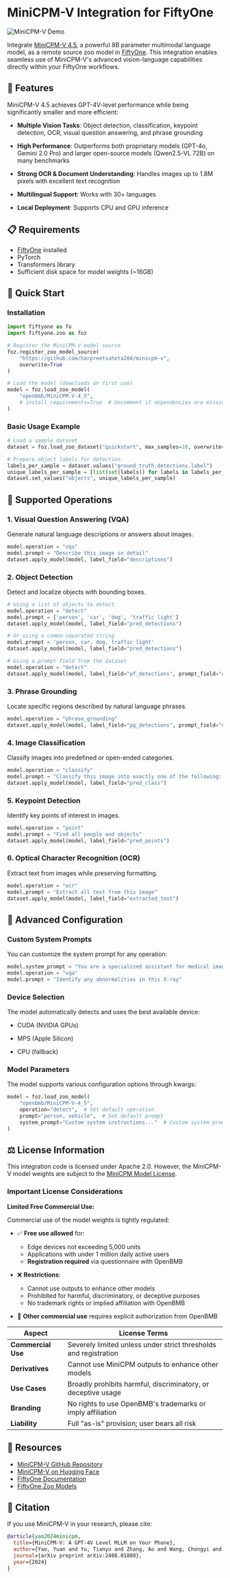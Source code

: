 # MiniCPM-V Integration for FiftyOne

![MiniCPM-V Demo](minicpm-mq.gif)

Integrate [MiniCPM-V 4.5](https://github.com/OpenBMB/MiniCPM-V), a powerful 8B parameter multimodal language model, as a remote source zoo model in [FiftyOne](https://github.com/voxel51/fiftyone). This integration enables seamless use of MiniCPM-V's advanced vision-language capabilities directly within your FiftyOne workflows.

## 🌟 Features

MiniCPM-V 4.5 achieves GPT-4V-level performance while being significantly smaller and more efficient:

- **Multiple Vision Tasks**: Object detection, classification, keypoint detection, OCR, visual question answering, and phrase grounding

- **High Performance**: Outperforms both proprietary models (GPT-4o, Gemini 2.0 Pro) and larger open-source models (Qwen2.5-VL 72B) on many benchmarks

- **Strong OCR & Document Understanding**: Handles images up to 1.8M pixels with excellent text recognition

- **Multilingual Support**: Works with 30+ languages

- **Local Deployment**: Supports CPU and GPU inference

## 📋 Requirements

- [FiftyOne](https://github.com/voxel51/fiftyone) installed
- PyTorch
- Transformers library
- Sufficient disk space for model weights (~16GB)

## 🚀 Quick Start

### Installation

```python
import fiftyone as fo
import fiftyone.zoo as foz

# Register the MiniCPM-V model source
foz.register_zoo_model_source(
    "https://github.com/harpreetsahota204/minicpm-v", 
    overwrite=True
)

# Load the model (downloads on first use)
model = foz.load_zoo_model(
    "openbmb/MiniCPM-V-4_5",
    # install_requirements=True  # Uncomment if dependencies are missing
)
```

### Basic Usage Example

```python
# Load a sample dataset
dataset = foz.load_zoo_dataset("quickstart", max_samples=10, overwrite=True)

# Prepare object labels for detection
labels_per_sample = dataset.values("ground_truth.detections.label")
unique_labels_per_sample = [list(set(labels)) for labels in labels_per_sample]
dataset.set_values("objects", unique_labels_per_sample)
```

## 🎯 Supported Operations

### 1. Visual Question Answering (VQA)

Generate natural language descriptions or answers about images.

```python
model.operation = "vqa"
model.prompt = "Describe this image in detail"
dataset.apply_model(model, label_field="descriptions")
```

### 2. Object Detection

Detect and localize objects with bounding boxes.

```python
# Using a list of objects to detect
model.operation = "detect"
model.prompt = ['person', 'car', 'dog', 'traffic light']
dataset.apply_model(model, label_field="pred_detections")

# Or using a comma-separated string
model.prompt = 'person, car, dog, traffic light'
dataset.apply_model(model, label_field="pred_detections")

# Using a prompt field from the dataset
model.operation = "detect"
dataset.apply_model(model, label_field="pf_detections", prompt_field="objects")
```

### 3. Phrase Grounding

Locate specific regions described by natural language phrases.

```python
model.operation = "phrase_grounding"
dataset.apply_model(model, label_field="pg_detections", prompt_field="descriptions")
```

### 4. Image Classification

Classify images into predefined or open-ended categories.

```python
model.operation = "classify"
model.prompt = "Classify this image into exactly one of the following: indoor, outdoor, people, animals"
dataset.apply_model(model, label_field="pred_class")
```

### 5. Keypoint Detection

Identify key points of interest in images.

```python
model.operation = "point"
model.prompt = "Find all people and objects"
dataset.apply_model(model, label_field="pred_points")
```

### 6. Optical Character Recognition (OCR)

Extract text from images while preserving formatting.

```python
model.operation = "ocr"
model.prompt = "Extract all text from this image"
dataset.apply_model(model, label_field="extracted_text")
```

## 🔧 Advanced Configuration

### Custom System Prompts

You can customize the system prompt for any operation:

```python
model.system_prompt = "You are a specialized assistant for medical image analysis..."
model.operation = "vqa"
model.prompt = "Identify any abnormalities in this X-ray"
```

### Device Selection

The model automatically detects and uses the best available device:

- CUDA (NVIDIA GPUs)

- MPS (Apple Silicon)

- CPU (fallback)

### Model Parameters
The model supports various configuration options through kwargs:

```python
model = foz.load_zoo_model(
    "openbmb/MiniCPM-V-4_5",
    operation="detect",  # Set default operation
    prompt="person, vehicle",  # Set default prompt
    system_prompt="Custom system instructions..."  # Custom system prompt
)
```

## ⚖️ License Information

This integration code is licensed under Apache 2.0. However, the MiniCPM-V model weights are subject to the [MiniCPM Model License](https://github.com/OpenBMB/MiniCPM-V/blob/main/MiniCPM%20Model%20License.md).

### Important License Considerations

**Limited Free Commercial Use:**

Commercial use of the model weights is tightly regulated:

- ✅ **Free use allowed** for:
  - Edge devices not exceeding 5,000 units
  - Applications with under 1 million daily active users
  - **Registration required** via questionnaire with OpenBMB

- ❌ **Restrictions**:
  - Cannot use outputs to enhance other models
  - Prohibited for harmful, discriminatory, or deceptive purposes
  - No trademark rights or implied affiliation with OpenBMB

- 📧 **Other commercial use** requires explicit authorization from OpenBMB

| Aspect | License Terms |
|--------|--------------|
| **Commercial Use** | Severely limited unless under strict thresholds and registration |
| **Derivatives** | Cannot use MiniCPM outputs to enhance other models |
| **Use Cases** | Broadly prohibits harmful, discriminatory, or deceptive usage |
| **Branding** | No rights to use OpenBMB's trademarks or imply affiliation |
| **Liability** | Full "as-is" provision; user bears all risk |

## 🔗 Resources

- [MiniCPM-V GitHub Repository](https://github.com/OpenBMB/MiniCPM-V)
- [MiniCPM-V on Hugging Face](https://huggingface.co/openbmb/MiniCPM-V-4_5)
- [FiftyOne Documentation](https://docs.voxel51.com/)
- [FiftyOne Zoo Models](https://docs.voxel51.com/user_guide/model_zoo/index.html)

## 📝 Citation

If you use MiniCPM-V in your research, please cite:

```bibtex
@article{yao2024minicpm,
  title={MiniCPM-V: A GPT-4V Level MLLM on Your Phone},
  author={Yao, Yuan and Yu, Tianyu and Zhang, Ao and Wang, Chongyi and Cui, Junbo and Zhu, Hongji and Cai, Tianchi and Li, Haoyu and Zhao, Weilin and He, Zhihui and others},
  journal={arXiv preprint arXiv:2408.01800},
  year={2024}
}
```
